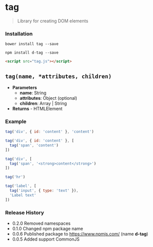 # tag
> Library for creating DOM elements

### Installation
```shell
bower install tag --save
```

```shell
npm install d-tag --save
```

```html
<script src="tag.js"></script>
```
## `tag(name, *attributes, children)`
* **Parameters**
    - **name**: String  
    - **attributes**: Object (optional)
    - **children**: Array | String
*  **Returns** - HTMLElement

### Example

```js
tag('div', { id: 'content' }, 'content')

tag('div', { id: 'content' }, [
  tag('span', 'content')
])

tag('div', [
  tag('span', '<strong>content</strong>')
])

tag('hr')

tag('label', [
  tag('input', { type: 'text' }),
  'Label text'
])
```

### Release History
- 0.2.0 Removed namespaces
- 0.1.0 Changed npm package name
- 0.0.6 Published package to https://www.npmjs.com/ (name **d-tag**)
- 0.0.5 Added support CommonJS